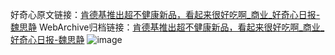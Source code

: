 好奇心原文链接：[肯德基推出超不健康新品，看起来很好吃啊_商业_好奇心日报-魏思静](https://www.qdaily.com/articles/5628.html)
WebArchive归档链接：[肯德基推出超不健康新品，看起来很好吃啊_商业_好奇心日报-魏思静](http://web.archive.org/web/20160820172932/http://www.qdaily.com:80/articles/5628.html)
![image](http://ww3.sinaimg.cn/large/007d5XDply1g3w8w0fbvnj30u02t27p7)